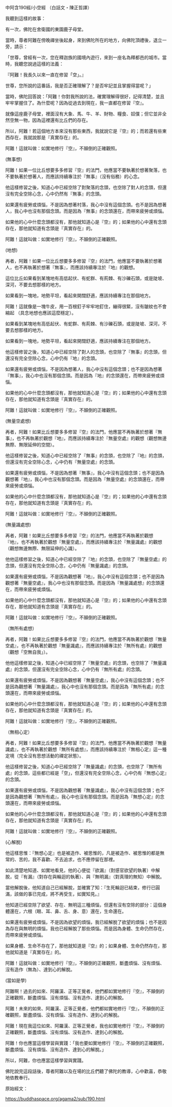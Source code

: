 中阿含190經/小空經 （白話文・陳正哲譯）

我聽到這樣的故事：

有一次，佛陀在舍衛國的東園鹿子母堂。

當時，尊者阿難在傍晚禪坐後起身，來到佛陀所在的地方，向佛陀頂禮後，退立一旁，請示：

「世尊，曾經有一次，您在釋迦族的國境內遊行，來到一座名為釋都邑的城市。當時，我聽您說過這樣的法義：

『阿難！我長久以來一直在修習「空」。』

世尊，您所說的這番話，我是否正確理解了？是否牢記並且掌握得當呢？」

當時，佛陀回答說：「阿難！你對我所說的法，確實理解得很好，記得清楚，並且牢牢掌握住了。為什麼呢？因為從過去到現在，我一直都在修習『空』。

就像這座鹿子母堂，裡面沒有大象、馬、牛、羊、財物、糧食、奴僕；但它並非全然空無一物，因為這裡還有比丘們的存在。

所以，阿難！若這個地方本來沒有那些東西，我就說它是『空』的；而若還有些東西存在，我就說那是『真實存在』的。

阿難！這就叫做：如實地修行『空』，不顛倒的正確觀照。

(無事想)

阿難！如果一位比丘想要多多修習『空』的法門，他應當不要執著於想著聚落，也不要執著於想著人，而應該持續專注於『無事』（沒有俗務）的心念。

他這樣修習之後，知道心中已經空除了對聚落的念頭，也空除了對人的念頭，但還沒有完全空除心念，心中仍然有『無事』的念頭。

如果還有疲勞或煩惱，不是因為想著村落，我心中沒有這個念頭。也不是因為想著人，我心中也沒有那個念頭。而是因為『無事』的念頭還在，而帶來疲勞或煩惱。

如果他的心中什麼念頭都沒有，那他就知道心是『空』的；如果他的心中還有念頭存在，那他就知道有念頭是『真實存在』的。

阿難！這就叫做：如實地修行『空』，不顛倒的正確觀照。

(地想)

再者，阿難！如果一位比丘想要多多修習『空』的法門，他應當不要執著於想著人，也不再執著於想著『無事』，而應該持續專注於『地』的觀想。

這位比丘如果看到某塊地有高低起伏、有蛇群、有荊棘、有沙礫石頭，或是陡坡、深河，不要去想那樣的地方。

如果看到一塊地，地勢平坦，看起來開闊舒適，應該持續專注在那個地方。

阿難！這就像是一塊牛皮，用一百根釘子牢牢地釘住，繃得很緊，沒有皺紋也不會縮起 （具念地想也應該這麼穩定）。

如果看到某塊地有高低起伏、有蛇群、有荊棘、有沙礫石頭，或是陡坡、深河，不要去想那樣的地方。

如果看到一塊地，地勢平坦，看起來開闊舒適，應該持續專注在那個地方。

他這樣修習之後，知道心中已經空除了對人的念頭，也空除了『無事』的念頭，但還沒有完全空除心念，心中仍有『地』的念頭。

如果還有疲勞或煩惱，不是因為想著人，我心中沒有這個念頭；也不是因為想著『無事』，我心中也沒有那個念頭。而是因為『地』的念頭還在，而帶來疲勞或煩惱。

如果他的心中什麼念頭都沒有，那他就知道心是『空』的；如果他的心中還有念頭存在，那他就知道有念頭是『真實存在』的。

阿難！這就叫做：如實地修行『空』，不顛倒的正確觀照。

(無量空處想)

再者，阿難！如果比丘想要多多修習『空』的法門，他應當不再執著於想著『無事』，也不再執著於觀想『地』，而應該持續專注於『無量空處』的觀想（觀想無邊無際、無限延伸的空間）。

他這樣修習之後，知道心中已經空除了『無事』的念頭，也空除了『地』的念頭，但還沒有完全空除心念，心中仍有『無量空處』的念頭。

如果還有疲勞或煩惱，不是因為想著『無事』，我心中沒有這個念頭；也不是因為觀想著『地』，我心中也沒有那個念頭。而是因為『無量空處』的念頭還在，而帶來疲勞或煩惱。

如果他的心中什麼念頭都沒有，那他就知道心是『空』的；如果他的心中還有念頭存在，那他就知道有念頭是『真實存在』的。

阿難！這就叫做：如實地修行『空』，不顛倒的正確觀照。

(無量識處想)

再者，阿難！如果比丘想要多多修習『空』的法門，他應當不再執著於觀想『地』，也不再執著於觀想『無量空處』，而應該持續專注於『無量識處』的觀想（觀想無邊無際、無限延伸的心識）。

他他這樣修習之後，知道心中已經空除了『地』的念頭，也空除了『無量空處』的念頭，但還沒有完全空除心念，心中仍有『無量識處』的念頭。

如果還有疲勞或煩惱，不是因為觀想著『地』，我心中沒有這個念頭；也不是因為觀想著『無量空處』，我心中也沒有那個念頭。而是因為『無量識處想』的念頭還在，而帶來疲勞或煩惱。

如果他的心中什麼念頭都沒有，那他就知道心是『空』的；如果他的心中還有念頭存在，那他就知道有念頭是『真實存在』的。

阿難！這就叫做：如實地修行『空』，不顛倒的正確觀照。

（無所有處想）

再者，阿難！如果比丘想要多多修習『空』的法門，他應當不再執著於觀想『無量空處』，也不再執著於觀想『無量識處』，而應該持續專注於『無所有處』的觀想（觀想「空無自我」）。

他他這樣修習之後，知道心中已經空除了『無量空處』的念頭，也空除了『無量識處』的念頭，但還沒有完全空除心念，心中仍有『無所有處』的念頭。

如果還有疲勞或煩惱，不是因為觀想著『無量空處』，我心中沒有這個念頭；也不是因為觀想著『無量識處』，我心中也沒有那個念頭。而是因為『無所有處』的念頭還在，而帶來疲勞或煩惱。

如果他的心中什麼念頭都沒有，那他就知道心是『空』的；如果他的心中還有念頭存在，那他就知道有念頭是『真實存在』的。

阿難！這就叫做：如實地修行『空』，不顛倒的正確觀照。

（無相心定）

再者，阿難！如果比丘想要多多修習『空』的法門，他應當不再執著於觀想『無量識處』，也不再執著於觀想『無所有處想』，而應該持續專注於『無相心定』這一種定境（完全沒有思想活動的禪定狀態）。

他這樣修習之後，知道心中已經空除了『無量識處』的念頭，也空除了『無所有處』的念頭，這些都已經是「空」，但還沒有完全空除心念，心中仍有『無想心定』的念頭。

如果還有疲勞或煩惱，不是因為觀想著『無量識處』，我心中沒有這個念頭；也不是因為觀想著『無所有處』，我心中也沒有那個念頭。而是因為『無想心定』的念頭還在，而帶來疲勞或煩惱。

如果他的心中什麼念頭都沒有，那他就知道心是『空』的；如果他的心中還有念頭存在，那他就知道有念頭是『真實存在』的。

阿難！這就叫做：如實地修行『空』，不顛倒的正確觀照。

(心解脫)

他這樣思惟：『無想心定』也是被造作、被思惟的，凡是被造作、被思惟的都是無常的、苦的，我不喜歡、不去追求，也不應停留在那裡。

如此清楚地知道、如實地看見，他的心便從『欲漏』（對感官欲望的執著）中解脫，從『有漏』（對存在與輪迴的執著）、與『無明漏』（對真理的無知）中解脫。

當他解脫後，他知道自己已經解脫，並確實了知：『生死輪迴已結束，修行已圓滿，該做的事已完成，將不再受生，如實知見。』

他知道已經空除了欲望、存在、無明這三種煩惱，但還有沒有空除的部分：這個身體還在，六根（眼、耳、鼻、舌、身、意）還在，生命還在。

如果還有疲勞或煩惱，不是因為欲望的煩惱，我已經解脫了欲望的煩惱；也不是因為存在與無明的煩惱，我也已經解脫了那些煩惱。而是因為身體、生命仍然存在，而帶來疲勞或煩惱。

如果身體、生命不存在了，那他就知道是『空』的；如果身體、生命仍然存在，那他就知道是『真實存在』的。

阿難！這就叫做：如實地修行『空』，不顛倒的正確觀照，斷盡煩惱、沒有煩惱、沒有造作（無為）、達到心的解脫。

(當如是學)

阿難啊！過去的如來、阿羅漢、正等正覺者，他們都如實地修行『空』，不顛倒的正確觀照，斷盡煩惱、沒有煩惱、沒有造作、達到心的解脫。

阿難！未來的如來、阿羅漢、正等正覺者，他們都如實地修行『空』，不顛倒的正確觀照，斷盡煩惱、沒有煩惱、沒有造作、達到心的解脫。

阿難！現在我這位如來、阿羅漢、正等正覺者，我也如實地修行『空』，不顛倒的正確觀照，斷盡煩惱、沒有煩惱、沒有造作、達到心的解脫。

阿難！你也應當這樣學習與實踐：「我也要如實地修行『空』，不顛倒的正確觀照，斷盡煩惱、沒有煩惱、沒有造作、達到心的解脫。」

所以，阿難，你也應當這樣學習與實踐。

佛陀說完這段話後，尊者阿難以及在場的比丘們聽了佛陀的教導，心中歡喜，恭敬地依教奉行。

原始經文：

https://buddhaspace.org/agama2/sub/190.html
